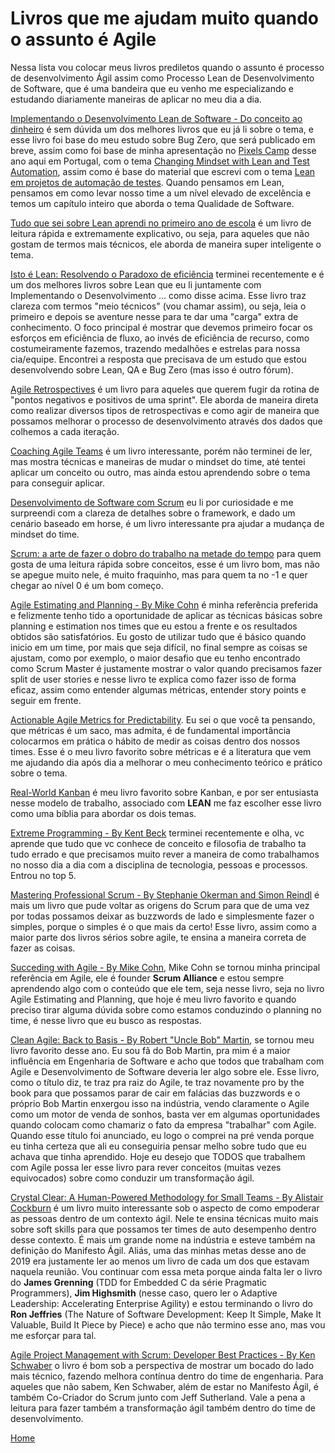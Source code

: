 # Livros que me ajudam muito quando o assunto é Agile

Nessa lista vou colocar meus livros prediletos quando o assunto é processo de desenvolvimento Ágil assim como Processo Lean de Desenvolvimento de Software, que é uma bandeira que eu venho me especializando e estudando diariamente maneiras de aplicar no meu dia a dia.

[Implementando o Desenvolvimento Lean de Software - Do conceito ao dinheiro](https://goo.gl/BLmuBp) é sem dúvida um dos melhores livros que eu já li sobre o tema, e esse livro foi base do meu estudo sobre Bug Zero, que será publicado em breve, assim como foi base de minha apresentação no [Pixels Camp](https://pixels.camp/schedule/#day2) desse ano aqui em Portugal, com o tema [Changing Mindset with Lean and Test Automation](https://github.com/PixelsCamp/talks/blob/master/2017/changing-mindset-with-lean-and-test-automation_thiago-marques-pereira.md), assim como é base do material que escrevi com o tema [Lean em projetos de automação de testes](https://github.com/thiagomarquessp/lean-em-projetos-automacao). Quando pensamos em Lean, pensamos em como levar nosso time a um nível elevado de excelência e temos um capítulo inteiro que aborda o tema Qualidade de Software.

[Tudo que sei sobre Lean aprendi no primeiro ano de escola](https://goo.gl/TFo1vp) é um livro de leitura rápida e extremamente explicativo, ou seja, para aqueles que não gostam de termos mais técnicos, ele aborda de maneira super inteligente o tema.

[Isto é Lean: Resolvendo o Paradoxo de eficiência](https://www.amazon.com.br/This-Lean-Resolving-Efficiency-Paradox-ebook/dp/B00JZZS7Q0/ref=sr_1_fkmrnull_1?__mk_pt_BR=%C3%85M%C3%85%C5%BD%C3%95%C3%91&keywords=Isto+%C3%A9+Lean&qid=1550575009&s=gateway&sr=8-1-fkmrnull) terminei recentemente e é um dos melhores livros sobre Lean que eu li juntamente com Implementando o Desenvolvimento ... como disse acima. Esse livro traz clareza com termos "meio técnicos" (vou chamar assim), ou seja, leia o primeiro e depois se aventure nesse para te dar uma "carga" extra de conhecimento. O foco principal é mostrar que devemos primeiro focar os esforços em eficiência de fluxo, ao invés de eficiência de recurso, como costumeiramente fazemos, trazendo medalhões e estrelas para nossa cia/equipe. Encontrei a resposta que precisava de um estudo que estou desenvolvendo sobre Lean, QA e Bug Zero (mas isso é outro fórum). 

[Agile Retrospectives](https://goo.gl/mhmh8i) é um livro para aqueles que querem fugir da rotina de "pontos negativos e positivos de uma sprint". Ele aborda de maneira direta como realizar diversos tipos de retrospectivas e como agir de maneira que possamos melhorar o processo de desenvolvimento através dos dados que colhemos a cada iteração.

[Coaching Agile Teams](https://goo.gl/rCZ7kg) é um livro interessante, porém não terminei de ler, mas mostra técnicas e maneiras de mudar o mindset do time, até tentei aplicar um conceito ou outro, mas ainda estou aprendendo sobre o tema para conseguir aplicar.

[Desenvolvimento de Software com Scrum](https://goo.gl/fw9p3o) eu li por curiosidade e me surpreendi com a clareza de detalhes sobre o framework, e dado um cenário baseado em horse, é um livro interessante pra ajudar a mudança de mindset do time.

[Scrum: a arte de fazer o dobro do trabalho na metade do tempo](https://goo.gl/xyjKsL) para quem gosta de uma leitura rápida sobre conceitos, esse é um livro bom, mas não se apegue muito nele, é muito fraquinho, mas para quem ta no -1 e quer chegar ao nível 0 é um bom começo.

[Agile Estimating and Planning - By Mike Cohn](https://goo.gl/sCWHBA) é minha referência preferida e felizmente tenho tido a oportunidade de aplicar as técnicas básicas sobre planning e estimation nos times que eu estou a frente e os resultados obtidos são satisfatórios. Eu gosto de utilizar tudo que é básico quando inicio em um time, por mais que seja difícil, no final sempre as coisas se ajustam, como por exemplo, o maior desafio que eu tenho encontrado como Scrum Master é justamente mostrar o valor quando precisamos fazer split de user stories e nesse livro te explica como fazer isso de forma eficaz, assim como entender algumas métricas, entender story points e seguir em frente.

[Actionable Agile Metrics for Predictability](https://amzn.to/2T8BNr0). Eu sei o que você ta pensando, que métricas é um saco, mas admita, é de fundamental importância colocarmos em prática o hábito de medir as coisas dentro dos nossos times. Esse é o meu livro favorito sobre métricas e é a literatura que vem me ajudando dia após dia a melhorar o meu conhecimento teórico e prático sobre o tema.

[Real-World Kanban](https://amzn.to/2TCHnH8) é meu livro favorito sobre Kanban, e por ser entusiasta nesse modelo de trabalho, associado com **LEAN** me faz escolher esse livro como uma bíblia para abordar os dois temas.

[Extreme Programming - By Kent Beck](https://www.amazon.com/gp/product/B00N1ZN6C0/ref=dbs_a_def_rwt_hsch_vapi_tkin_p1_i0) terminei recentemente e olha, vc aprende que tudo que vc conhece de conceito e filosofia de trabalho ta tudo errado e que precisamos muito rever a maneira de como trabalhamos no nosso dia a dia com a disciplina de tecnologia, pessoas e processos. Entrou no top 5.

[Mastering Professional Scrum - By Stephanie Okerman and Simon Reindl](https://www.amazon.com/Mastering-Professional-Scrum-Coaches-Challenges/dp/0134841522) é mais um livro que pude voltar as origens do Scrum para que de uma vez por todas possamos deixar as buzzwords de lado e simplesmente fazer o simples, porque o simples é o que mais da certo! Esse livro, assim como a maior parte dos livros sérios sobre agile, te ensina a maneira correta de fazer as coisas.

[Succeding with Agile - By Mike Cohn](https://www.amazon.com/Succeeding-Agile-Software-Development-Using/dp/0321579364/ref=sr_1_1?crid=1SA3U6BUKSSSL&keywords=succeeding+with+agile&qid=1576751137&s=books&sprefix=succeding+w%2Cstripbooks-intl-ship%2C229&sr=1-1), Mike Cohn se tornou minha principal referência em Agile, ele é founder **Scrum Alliance** e estou sempre aprendendo algo com o conteúdo que ele tem, seja nesse livro, seja no livro Agile Estimating and Planning, que hoje é meu livro favorito e quando preciso tirar alguma dúvida sobre como estamos conduzindo o planning no time, é nesse livro que eu busco as respostas.

[Clean Agile: Back to Basis - By Robert "Uncle Bob" Martin](https://www.amazon.com/Clean-Agile-Basics-Robert-Martin/dp/0135781868/ref=sr_1_1?keywords=clean+agile&qid=1576751745&s=books&sr=1-1), se tornou meu livro favorito desse ano. Eu sou fã do Bob Martin, pra mim é a maior influência em Engenharia de Software e acho que todos que trabalham com Agile e Desenvolvimento de Software deveria ler algo sobre ele. Esse livro, como o título diz, te traz pra raiz do Agile, te traz novamente pro by the book para que possamos parar de cair em falácias das buzzwords e o próprio Bob Martin enxergou isso na indústria, vendo claramente o Agile como um motor de venda de sonhos, basta ver em algumas oportunidades quando colocam como chamariz o fato da empresa "trabalhar" com Agile. Quando esse título foi anunciado, eu logo o comprei na pré venda porque eu tinha certeza que ali eu conseguiria pensar melho sobre tudo que eu achava que tinha aprendido. Hoje eu desejo que TODOS que trabalhem com Agile possa ler esse livro para rever conceitos (muitas vezes equivocados) sobre como conduzir um transformação ágil.

[Crystal Clear: A Human-Powered Methodology for Small Teams - By Alistair Cockburn](https://www.amazon.com/Crystal-Clear-Human-Powered-Methodology-Small/dp/0201699478/ref=sr_1_8?keywords=crystal+clear&qid=1576752746&s=books&sr=1-8) é um livro muito interessante sob o aspecto de como empoderar as pessoas dentro de um contexto ágil. Nele te ensina técnicas muito mais sobre soft skills para que possamos ter times de auto desempenho dentro desse contexto. É mais um grande nome na indústria e esteve também na definição do Manifesto Ágil. Aliás, uma das minhas metas desse ano de 2019 era justamente ler ao menos um livro de cada um dos que estavam naquela reunião. Vou continuar com essa meta porque ainda falta ler o livro do **James Grenning** (TDD for Embedded C da série Pragmatic Programmers), **Jim Highsmith** (nesse caso, quero ler o Adaptive Leadership: Accelerating Enterprise Agility) e estou terminando o livro do **Ron Jeffries** (The Nature of Software Development: Keep It Simple, Make It Valuable, Build It Piece by Piece) e acho que não termino esse ano, mas vou me esforçar para tal.

[Agile Project Management with Scrum: Developer Best Practices - By Ken Schwaber](https://www.amazon.com/Agile-Project-Management-Developer-Practices/dp/073561993X/ref=sr_1_1?crid=E8ZCC16AX4NN&keywords=ken+schwaber&qid=1576753811&sprefix=ken+sch%2Caps%2C243&sr=8-1) o livro é bom sob a perspectiva de mostrar um bocado do lado mais técnico, fazendo melhora contínua dentro do time de engenharia. Para aqueles que não sabem, Ken Schwaber, além de estar no Manifesto Ágil, é também Co-Criador do Scrum junto com Jeff Sutherland. Vale a pena a leitura para fazer também a transformação ágil também dentro do time de desenvolvimento.

[Home](https://github.com/thiagomarquessp/a-importancia-da-leitura-para-qas/blob/master/a-importancia-da-leitura-para-qas.md)
